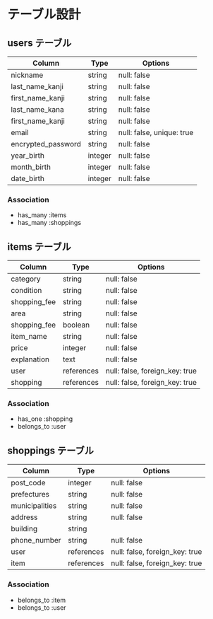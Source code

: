 # テーブル設計

## users テーブル

| Column                | Type    | Options                   |
| --------------------- | ------- | ------------------------- |
| nickname              | string  | null: false               |
| last_name_kanji       | string  | null: false               |
| first_name_kanji      | string  | null: false               |
| last_name_kana        | string  | null: false               |
| first_name_kanji      | string  | null: false               |
| email                 | string  | null: false, unique: true |
| encrypted_password    | string  | null: false               |
| year_birth            | integer | null: false               |
| month_birth           | integer | null: false               |
| date_birth            | integer | null: false               |


### Association

- has_many :items
- has_many :shoppings

## items テーブル

| Column          | Type       | Options                        |
| --------------- | ---------- | ------------------------------ |
| category        | string     | null: false                    |
| condition       | string     | null: false                    |
| shopping_fee    | string     | null: false                    |
| area            | string     | null: false                    |
| shopping_fee    | boolean    | null: false                    |
| item_name       | string     | null: false                    |
| price           | integer    | null: false                    |
| explanation     | text       | null: false                    |
| user            | references | null: false, foreign_key: true |
| shopping        | references | null: false, foreign_key: true |

### Association

- has_one :shopping
- belongs_to :user

## shoppings テーブル

| Column            | Type       | Options                        |
| ----------------- | ---------- | ------------------------------ |
| post_code         | integer    | null: false                    |
| prefectures       | string     | null: false                    |
| municipalities    | string     | null: false                    |
| address           | string     | null: false                    |
| building          | string     |                                |
| phone_number      | string     | null: false                    |
| user              | references | null: false, foreign_key: true |
| item              | references | null: false, foreign_key: true |

### Association

- belongs_to :item
- belongs_to :user
